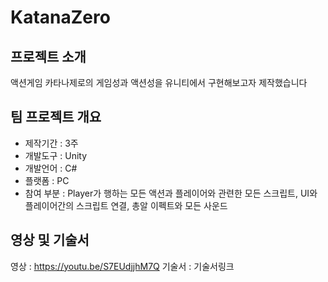 # KatanaZero

## 프로젝트 소개
액션게임 카타나제로의 게임성과 액션성을 유니티에서 구현해보고자 제작했습니다

## 팀 프로젝트 개요
- 제작기간 : 3주
- 개발도구 : Unity
- 개발언어 : C#
- 플랫폼 : PC
- 참여 부분 : Player가 행하는 모든 액션과 플레이어와 관련한 모든 스크립트, UI와 플레이어간의 스크립트 연결, 총알 이펙트와 모든 사운드

## 영상 및 기술서
영상 : https://youtu.be/S7EUdjjhM7Q
기술서 : 기술서링크
